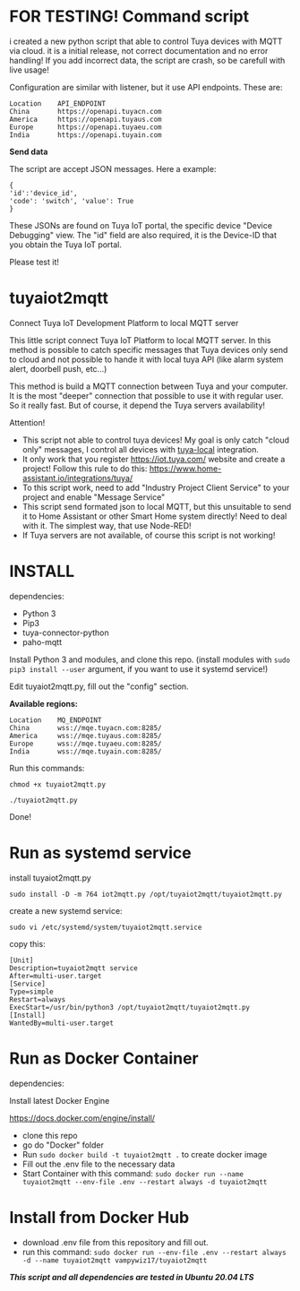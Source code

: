 # FOR TESTING! Command script

i created a new python script that able to control Tuya devices with MQTT via cloud. it is a initial release, not correct documentation and no error handling! If you add incorrect data, the script are crash, so be carefull with live usage! 

Configuration are similar with listener, but it use API endpoints. These are:

```
Location	API_ENDPOINT
China		https://openapi.tuyacn.com
America		https://openapi.tuyaus.com
Europe		https://openapi.tuyaeu.com
India		https://openapi.tuyain.com
```

**Send data**

The script are accept JSON messages. Here a example:

```
{
'id':'device_id',
'code': 'switch', 'value': True
}
```
These JSONs are found on Tuya IoT portal, the specific device "Device Debugging" view. The "id" field are also required, it is the Device-ID that you obtain the Tuya IoT portal.

Please test it!

# tuyaiot2mqtt
Connect Tuya IoT Development Platform to local MQTT server

This little script connect Tuya IoT Platform to local MQTT server. In this method is possible to catch specific messages that Tuya devices only send to cloud and not possible to hande it with local tuya API (like alarm system alert, doorbell push, etc...)

This method is build a MQTT connection between Tuya and your computer. It is the most "deeper" connection that possible to use it with regular user. So it really fast. But of course, it depend the Tuya servers availability!

Attention!

- This script not able to control tuya devices! My goal is only catch "cloud only" messages, I control all devices with [tuya-local](https://github.com/make-all/tuya-local) integration.
- It only work that you register https://iot.tuya.com/ website and create a project! Follow this rule to do this: https://www.home-assistant.io/integrations/tuya/
- To this script work, need to add "Industry Project Client Service" to your project and enable "Message Service"
- This script send formated json to local MQTT, but this unsuitable to send it to Home Assistant or other Smart Home system directly! Need to deal with it. The simplest way, that use Node-RED!
- If Tuya servers are not available, of course this script is not working! 

# INSTALL

dependencies:

- Python 3
- Pip3
- tuya-connector-python
- paho-mqtt

Install Python 3 and modules, and clone this repo. (install modules with `sudo pip3 install --user` argument, if you want to use it systemd service!)

Edit tuyaiot2mqtt.py, fill out the "config" section.

**Available regions:**

```
Location	MQ_ENDPOINT
China		wss://mqe.tuyacn.com:8285/
America		wss://mqe.tuyaus.com:8285/
Europe		wss://mqe.tuyaeu.com:8285/
India		wss://mqe.tuyain.com:8285/
```

Run this commands:

`chmod +x tuyaiot2mqtt.py`

`./tuyaiot2mqtt.py`

Done!

# Run as systemd service

install tuyaiot2mqtt.py

`sudo install -D -m 764 iot2mqtt.py /opt/tuyaiot2mqtt/tuyaiot2mqtt.py`

create a new systemd service:

`sudo vi /etc/systemd/system/tuyaiot2mqtt.service`

copy this:

```
[Unit]
Description=tuyaiot2mqtt service
After=multi-user.target
[Service]
Type=simple
Restart=always
ExecStart=/usr/bin/python3 /opt/tuyaiot2mqtt/tuyaiot2mqtt.py
[Install]
WantedBy=multi-user.target
```

# Run as Docker Container

dependencies:

Install latest Docker Engine 

https://docs.docker.com/engine/install/

- clone this repo
- go do "Docker" folder
- Run `sudo docker build -t tuyaiot2mqtt .` to create docker image
- Fill out the .env file to the necessary data
- Start Container with this command: `sudo docker run --name tuyaiot2mqtt --env-file .env --restart always -d tuyaiot2mqtt`

# Install from Docker Hub

- download .env file from this repository and fill out.
- run this command: `sudo docker run --env-file .env --restart always -d --name tuyaiot2mqtt vampywiz17/tuyaiot2mqtt`

***This script and all dependencies are tested in Ubuntu 20.04 LTS***
